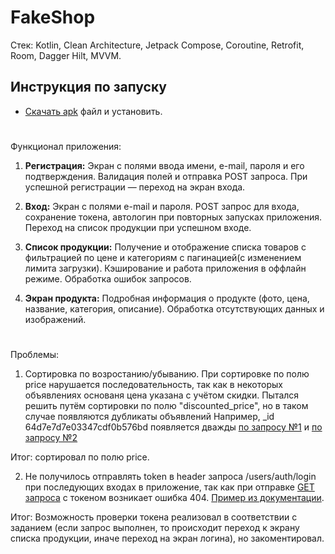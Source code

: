 # FakeShop

Стек: Kotlin, Clean Architecture, Jetpack Compose, Coroutine, Retrofit, Room, Dagger Hilt, MVVM.

## Инструкция по запуску
- [Скачать apk](https://github.com/iamzimin/FakeShop/releases/latest) файл и установить.

#

Функционал приложения:
1. **Регистрация:** Экран с полями ввода имени, e-mail, пароля и его подтверждения. Валидация полей и отправка POST запроса. При успешной регистрации — переход на экран входа.

2. **Вход:** Экран с полями e-mail и пароля. POST запрос для входа, сохранение токена, автологин при повторных запусках приложения. Переход на список продукции при успешном входе.

3. **Список продукции:** Получение и отображение списка товаров с фильтрацией по цене и категориям с пагинацией(с изменением лимита загрузки). Кэширование и работа приложения в оффлайн режиме. Обработка ошибок запросов.

4. **Экран продукта:** Подробная информация о продукте (фото, цена, название, категория, описание). Обработка отсутствующих данных и изображений.

#

Проблемы:
1. Сортировка по возростанию/убыванию. При сортировке по полю price нарушается последовательность, так как в некоторых объявлениях основаня цена указана с учётом скидки.
Пытался решить путём сортировки по полю "discounted_price", но в таком случае появляются дубликаты объявлений
Например, _id 64d7e7d7e03347cdf0b576bd появляется дважды
[по запросу №1](https://fakeshopapi-l2ng.onrender.com/app/v1/products?page=1&limit=10&sort=discounted_price) и
[по запросу №2](https://fakeshopapi-l2ng.onrender.com/app/v1/products?page=2&limit=10&sort=discounted_price)

Итог: сортировал по полю price.

2. Не получилось отправлять token в header запроса /users/auth/login при последующих входах в приложение,
так как при отправке [GET запроса](http://fake-shop-api.ap-south-1.elasticbeanstalk.com/app/v1/users/auth/login) с токеном возникает ошибка 404.
[Пример из документации](https://fake-shopapi.netlify.app/docs/auth#getProfile).

Итог: Возможность проверки токена реализовал в соответствии с заданием (если запрос выполнен, то происходит переход к экрану списка продукции, иначе переход на экран логина), но закоментировал.



